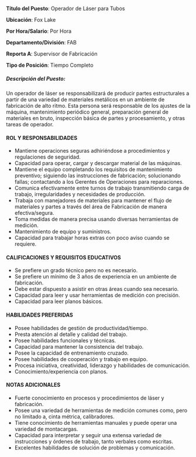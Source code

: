 __Título del Puesto__: Operador de Láser para Tubos

__Ubicación__: Fox Lake

__Por Hora/Salario__: Por Hora

__Departamento/División__: FAB

__Reporta A__: Supervisor de Fabricación

__Tipo de Posición__: Tiempo Completo

##### Descripción del Puesto:
Un operador de láser se responsabilizará de producir partes estructurales a partir de una variedad de materiales metálicos en un ambiente de fabricación de alto ritmo. Esta persona será responsable de los ajustes de la máquina, mantenimiento periódico general, preparación general de materiales en bruto, inspección básica de partes y procesamiento, y otras tareas de operador.
		
#### ROL Y RESPONSABILIDADES
+ Mantiene operaciones seguras adhiriéndose a procedimientos y regulaciones de seguridad.
+ Capacidad para operar, cargar y descargar material de las máquinas.
+ Mantiene el equipo completando los requisitos de mantenimiento preventivo; siguiendo las instrucciones de fabricación; solucionando fallas; contactando a los Gerentes de Operaciones para reparaciones.
+ Comunica efectivamente entre turnos de trabajo transmitiendo carga de trabajo, irregularidades y necesidades de producción.
+ Trabaja con manejadores de materiales para mantener el flujo de materiales y partes a través del área de Fabricación de manera efectiva/segura.
+ Toma medidas de manera precisa usando diversas herramientas de medición.
+ Mantenimiento de equipo y suministros.
+ Capacidad para trabajar horas extras con poco aviso cuando se requiere.

#### CALIFICACIONES Y REQUISITOS EDUCATIVOS
+ Se prefiere un grado técnico pero no es necesario.
+ Se prefiere un mínimo de 3 años de experiencia en un ambiente de fabricación.
+ Debe estar dispuesto a asistir en otras áreas cuando sea necesario.
+ Capacidad para leer y usar herramientas de medición con precisión.
+ Capacidad para leer planos básicos.

#### HABILIDADES PREFERIDAS
+ Posee habilidades de gestión de productividad/tiempo.
+ Presta atención al detalle y calidad del trabajo.
+ Posee habilidades funcionales y técnicas.
+ Capacidad para mantener la consistencia del trabajo.
+ Posee la capacidad de entrenamiento cruzado.
+ Posee habilidades de cooperación y trabajo en equipo.
+ Procesa iniciativa, creatividad, liderazgo y habilidades de comunicación.
+ Conocimiento/experiencia con planos.

#### NOTAS ADICIONALES
+ Fuerte conocimiento en procesos y procedimientos de láser y fabricación.
+ Posee una variedad de herramientas de medición comunes como, pero no limitado a, cinta métrica, calibradores.
+ Tiene conocimiento de herramientas manuales y puede operar una variedad de montacargas.
+ Capacidad para interpretar y seguir una extensa variedad de instrucciones y órdenes de trabajo, tanto verbales como escritas.
+ Excelentes habilidades de solución de problemas y comunicación.